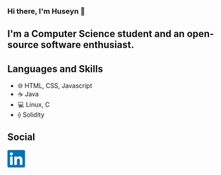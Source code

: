 ### Hi there, I'm Huseyn 👋

## I'm a Computer Science student and an open-source software enthusiast.

## Languages and Skills
- 🌐 HTML, CSS, Javascript
- ☕ Java
- 💻 Linux, C
- ⟠ Solidity

## Social
[<img alt="LinkedIn" width="40px" src="./img/linkedin.png" />](https://linkedin.com/in/huseyn-akhundov/)
